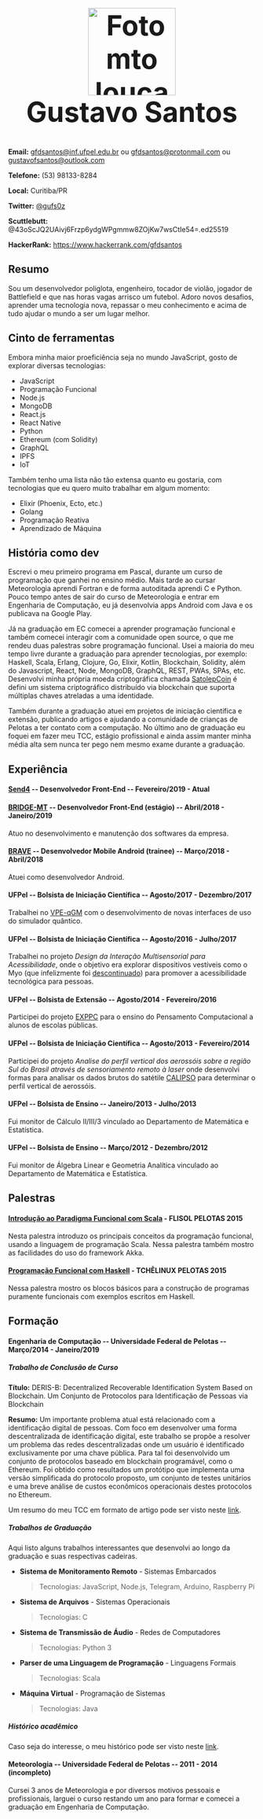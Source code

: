<h1 align="center" style="font-size: 4em;">
  <img
    alt="Foto mto louca"
    src="https://avatars3.githubusercontent.com/u/8608517?s=460&v=4"
    width="178"
    height="178"
  />
  <br />
  Gustavo Santos
</h1>

**Email:** gfdsantos@inf.ufpel.edu.br ou gfdsantos@protonmail.com ou gustavofsantos@outlook.com

**Telefone:** (53) 98133-8284

**Local:** Curitiba/PR

**Twitter:** [@gufs0z](https://twitter.com/gufs0z)

**Scuttlebutt:** @43oScJQ2UAivj6Frzp6ydgWPgmmw8ZOjKw7wsCtIe54=.ed25519

**HackerRank:** https://www.hackerrank.com/gfdsantos

## Resumo

Sou um desenvolvedor poliglota, engenheiro, tocador de violão, jogador de Battlefield e que nas horas vagas arrisco um futebol. Adoro novos desafios, aprender uma tecnologia nova, repassar o meu conhecimento e acima de tudo ajudar o mundo a ser um lugar melhor.

## Cinto de ferramentas

Embora minha maior proeficiência seja no mundo JavaScript, gosto de explorar diversas tecnologias:

  - JavaScript
  - Programação Funcional
  - Node.js
  - MongoDB
  - React.js
  - React Native
  - Python
  - Ethereum (com Solidity)
  - GraphQL
  - IPFS
  - IoT
  
  
Também tenho uma lista não tão extensa quanto eu gostaria, com tecnologias que eu quero muito trabalhar em algum momento:

  - Elixir (Phoenix, Ecto, etc.)
  - Golang
  - Programação Reativa
  - Aprendizado de Máquina
  
## História como dev

Escrevi o meu primeiro programa em Pascal, durante um curso de programação que ganhei no ensino médio. Mais tarde ao cursar Meteorologia aprendi Fortran e de forma autoditada aprendi C e Python. Pouco tempo antes de sair do curso de Meteorologia e entrar em Engenharia de Computação, eu já desenvolvia apps Android com Java e os publicava na Google Play. 

Já na graduação em EC comecei a aprender programação funcional e também comecei interagir com a comunidade open source, o que me rendeu duas palestras sobre programação funcional. Usei a maioria do meu tempo livre durante a graduação para aprender tecnologias, por exemplo: Haskell, Scala, Erlang, Clojure, Go, Elixir, Kotlin, Blockchain, Solidity, além do Javascript, React, Node, MongoDB, GraphQL, REST, PWAs, SPAs, etc. Desenvolvi minha própria moeda criptográfica chamada [SatolepCoin](https://github.com/gustavofsantos/SatolepCoin) é defini um sistema criptográfico distribuído via blockchain que suporta múltiplas chaves atreladas a uma identidade.

Também durante a graduação atuei em projetos de iniciação científica e extensão, publicando artigos e ajudando a comunidade de crianças de Pelotas a ter contato com a computação. No último ano de graduação eu foquei em fazer meu TCC, estágio profissional e ainda assim manter minha média alta sem nunca ter pego nem mesmo exame durante a graduação.

## Experiência

#### **[Send4](https://troquefacil.com.br)** -- Desenvolvedor Front-End -- Fevereiro/2019 - Atual

#### **[BRIDGE-MT](https://www.bridge-mt.com/de/)** -- Desenvolvedor Front-End (estágio) -- Abril/2018 - Janeiro/2019

Atuo no desenvolvimento e manutenção dos softwares da empresa.

#### **[BRAVE](http://brave.ag/)** -- Desenvolvedor Mobile Android (trainee) -- Março/2018 - Abril/2018

Atuei como desenvolvedor Android.

#### **UFPel** -- Bolsista de Iniciação Científica -- Agosto/2017 - Dezembro/2017

Trabalhei no [VPE-qGM](http://www.scielo.edu.uy/pdf/cleiej/v16n3/v16n3a03.pdf) com o desenvolvimento de novas interfaces de
uso do simulador quântico.

#### **UFPel** -- Bolsista de Iniciação Científica -- Agosto/2016 - Julho/2017

Trabalhei no projeto *Design da Interação Multisensorial para Acessibilidade*, onde o objetivo era explorar dispositivos 
vestíveis como o Myo (que infelizmente foi [descontinuado](https://www.engadget.com/2018/10/13/thalmic-stops-myo-gesture-armband-sales/))
para promover a acessibilidade tecnológica para pessoas.

#### **UFPel** -- Bolsista de Extensão -- Agosto/2014 - Fevereiro/2016

Participei do projeto [EXPPC](https://wp.ufpel.edu.br/pensamentocomputacional/pt/) para o ensino do Pensamento Computacional
a alunos de escolas públicas.

#### **UFPel** -- Bolsista de Iniciação Científica -- Agosto/2013 - Fevereiro/2014

Participei do projeto *Analise do perfil vertical dos aerossóis sobre a região Sul do Brasil através de sensoriamento remoto à laser*
onde desenvolvi formas para analisar os dados brutos do satétile [CALIPSO](https://www.nasa.gov/mission_pages/calipso/spacecraft/index.html)
para determinar o perfil vertical de aerossóis.

#### **UFPel** -- Bolsista de Ensino -- Janeiro/2013 - Julho/2013

Fui monitor de Cálculo II/III/3 vinculado ao Departamento de Matemática e Estatística.

#### **UFPel** -- Bolsista de Ensino -- Março/2012 - Dezembro/2012

Fui monitor de Álgebra Linear e Geometria Analítica vinculado ao Departamento de Matemática e Estatística.

## Palestras

#### **[Introdução ao Paradigma Funcional com Scala](https://github.com/gustavofsantos/palestra-scala/blob/master/scala.pdf)** - FLISOL PELOTAS 2015

Nesta palestra introduzo os principais conceitos da programação funcional, usando a linguagem de programação Scala. 
Nessa palestra também mostro as facilidades do uso do framework Akka.

#### **[Programação Funcional com Haskell](https://bit.ly/2SNm3K4)** - TCHÊLINUX PELOTAS 2015

Nessa palestra mostro os blocos básicos para a construção de programas puramente funcionais com exemplos escritos em Haskell.

## Formação

#### **Engenharia de Computação** -- Universidade Federal de Pelotas -- Março/2014 - Janeiro/2019

##### Trabalho de Conclusão de Curso

**Título:** DERIS-B: Decentralized Recoverable Identification System Based on Blockchain. Um Conjunto de Protocolos para Identificação de Pessoas via Blockchain 

**Resumo:** Um importante problema atual está relacionado com a identificação digital de pessoas. Com foco em desenvolver uma forma descentralizada de identificação digital, este trabalho se propõe a resolver um problema das redes descentralizadas onde um usuário é identificado exclusivamente por uma chave pública. Para tal foi desenvolvido um conjunto de protocolos baseado em blockchain programável, como o Ethereum. Foi obtido como resultados um protótipo que implementa uma versão simplificada do protocolo proposto, um conjunto de testes unitários e uma breve análise de custos econômicos operacionais destes protocolos no Ethereum.

Um resumo do meu TCC em formato de artigo pode ser visto neste [link](https://github.com/gustavofsantos/curriculo/blob/master/files/SBRC_2019.pdf).

##### Trabalhos de Graduação

Aqui listo alguns trabalhos interessantes que desenvolvi ao longo da graduação e suas respectivas cadeiras.

  - **Sistema de Monitoramento Remoto** - Sistemas Embarcados
    > Tecnologias: JavaScript, Node.js, Telegram, Arduino, Raspberry Pi
  - **Sistema de Arquivos** - Sistemas Operacionais
    > Tecnologias: C
  - **Sistema de Transmissão de Áudio** - Redes de Computadores
    > Tecnologias: Python 3
  - **Parser de uma Linguagem de Programação** - Linguagens Formais
    > Tecnologias: Scala
  - **Máquina Virtual** - Programação de Sistemas
    > Tecnologias: Java

##### Histórico acadêmico

Caso seja do interesse, o meu histórico pode ser visto neste [link](https://github.com/gustavofsantos/curriculo/blob/master/files/historico.pdf).

#### **Meteorologia** -- Universidade Federal de Pelotas -- 2011 - 2014 (incompleto)

Cursei 3 anos de Meteorologia e por diversos motivos pessoais e profissionais, larguei o curso restando um ano para 
formar e comecei a graduação em Engenharia de Computação.
